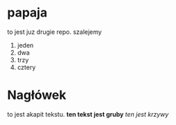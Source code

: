 # papaja
to jest juz drugie repo. szalejemy

1. jeden
2. dwa
3. trzy
666. cztery

# Nagłówek

to jest akapit tekstu.  **ten tekst jest gruby** *ten jest krzywy* 
